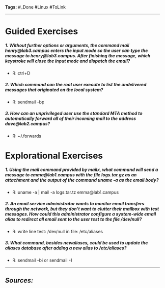 **Tags:** #_Done 
#Linux #ToLink 
- - -
# Guided Exercises
##### 1. Without further options or arguments, the command mail henry\@lab3.campus enters the input mode so the user can type the message to henry\@lab3.campus. After finishing the message, which keystroke will close the input mode and dispatch the email?
- R: ctrl+D
##### 2. Which command can the root user execute to list the undelivered messages that originated on the local system?
- R: sendmail -bp
##### 3. How can an unprivileged user use the standard MTA method to automatically forward all of their incoming mail to the address dave\@lab2.campus?
- R: ~/.forwards
# Explorational Exercises
##### 1. Using the mail command provided by mailx, what command will send a message to emma\@lab1.campus with the file logs.tar.gz as an attachment and the output of the command uname -a as the email body?
- R: uname -a | mail -a logs.tar.tz emma\@lab1.campus
##### 2. An email service administrator wants to monitor email transfers through the network, but they don’t want to clutter their mailbox with test messages. How could this administrator configure a system-wide email alias to redirect all email sent to the user test to the file /dev/null?
- R: write line test: /dev/null in file: /etc/aliases
##### 3. What command, besides newaliases, could be used to update the aliases database after adding a new alias to /etc/aliases?
- R: sendmail -bi or sendmail -I

- - - 
## ***Sources:***